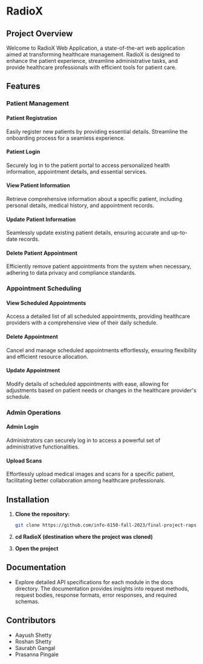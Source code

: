 # RadioX 

## Project Overview

Welcome to RadioX Web Application, a state-of-the-art web application aimed at transforming healthcare management. RadioX is designed to enhance the patient experience, streamline administrative tasks, and provide healthcare professionals with efficient tools for patient care.

## Features

### Patient Management

#### Patient Registration

Easily register new patients by providing essential details. Streamline the onboarding process for a seamless experience.

#### Patient Login

Securely log in to the patient portal to access personalized health information, appointment details, and essential services.

#### View Patient Information

Retrieve comprehensive information about a specific patient, including personal details, medical history, and appointment records.

#### Update Patient Information

Seamlessly update existing patient details, ensuring accurate and up-to-date records.

#### Delete Patient Appointment

Efficiently remove patient appointments from the system when necessary, adhering to data privacy and compliance standards.

### Appointment Scheduling

#### View Scheduled Appointments

Access a detailed list of all scheduled appointments, providing healthcare providers with a comprehensive view of their daily schedule.

#### Delete Appointment

Cancel and manage scheduled appointments effortlessly, ensuring flexibility and efficient resource allocation.

#### Update Appointment

Modify details of scheduled appointments with ease, allowing for adjustments based on patient needs or changes in the healthcare provider's schedule.

### Admin Operations

#### Admin Login

Administrators can securely log in to access a powerful set of administrative functionalities.

#### Upload Scans

Effortlessly upload medical images and scans for a specific patient, facilitating better collaboration among healthcare professionals.

## Installation

1. **Clone the repository:**
   ```bash
   git clone https://github.com/info-6150-fall-2023/final-project-raps.git

2. **cd RadioX (destination where the project was cloned)**

3. **Open the project**

## Documentation
- Explore detailed API specifications for each module in the docs directory. The documentation provides insights into request methods, request bodies, response formats, error responses, and required schemas.


## Contributors
- Aayush Shetty
- Roshan Shetty 
- Saurabh Gangal 
- Prasanna Pingale
